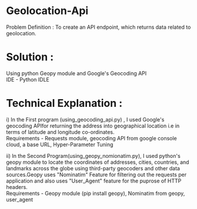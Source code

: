 # Geolocation-Api

Problem Definition : To create an API endpoint, which returns data related to geolocation.<br>

# Solution : 
Using python Geopy module and Google's Geocoding API <br>
IDE - Python IDLE<br>

# Technical Explanation : 
i) In the First program (using_geocoding_api.py) , I used Google's geocoding APIfor returning the address into geographical location i.e in terms of latitude and longitude co-ordinates.<br>
Requirements - Requests module, geocoding API from google console cloud, a base URL, Hyper-Parameter Tuning<br>

ii) In the Second Program(using_geopy_nomionatim.py), I used python's geopy module to locate the coordinates of addresses, cities, countries, and landmarks across the globe using third-party geocoders and other data sources.Geopy uses "Nominatim" Feature for filtering out the requests per application and also uses "User_Agent" feature for the puprose of HTTP headers.<br>
Requirements - Geopy module (pip install geopy), Nominatim from geopy, user_agent
